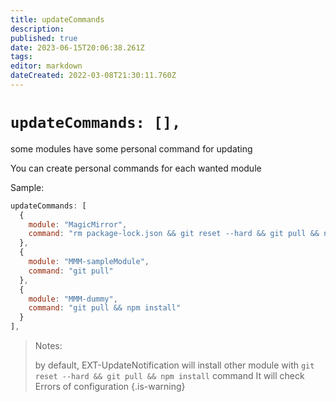 ```yaml
---
title: updateCommands
description: 
published: true
date: 2023-06-15T20:06:38.261Z
tags: 
editor: markdown
dateCreated: 2022-03-08T21:30:11.760Z
---
```


# `updateCommands: [],`

some modules have some personal command for updating

You can create personal commands for each wanted module

Sample:

```js
updateCommands: [
  {
    module: "MagicMirror",
    command: "rm package-lock.json && git reset --hard && git pull && npm install"
  },
  {
    module: "MMM-sampleModule",
    command: "git pull"
  },
  {
    module: "MMM-dummy",
    command: "git pull && npm install"
  }
],
```

> Notes: 
>
> by default, EXT-UpdateNotification will install other module with `git reset --hard && git pull && npm install` command
> It will check Errors of configuration
{.is-warning}

